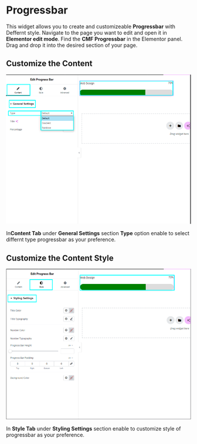 # Progressbar

This widget allows you to create and customizeable **Progressbar** with Deffernt style. Navigate to the page you want to edit and open it in **Elementor edit mode**. Find the **CMF Progressbar** in the Elementor panel. Drag and drop it into the desired section of your page.

## Customize the Content

<p class="cmf--img-wrapper">
    <img src="/assets/framework/images/widgets/general-elements/progressbar/progressbar_1.png" alt="progressbar">
</p>

In**Content Tab** under **General Settings** section **Type** option enable to select differnt type progressbar as your preference.

## Customize the Content Style

<p class="cmf--img-wrapper">
  <img src="/assets/framework/images/widgets/general-elements/progressbar/progressbar_2.png" alt="progressbar">
</p>

 In **Style Tab** under **Styling Settings** section enable to customize style of progressbar as your preference.    
